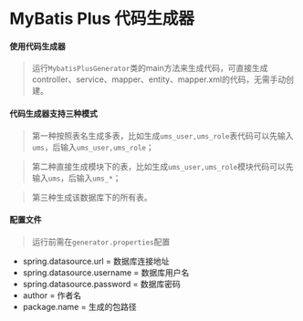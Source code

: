 # MyBatis Plus 代码生成器

#### 使用代码生成器

> 运行`MybatisPlusGenerator`类的main方法来生成代码，可直接生成controller、service、mapper、entity、mapper.xml的代码，无需手动创建。

#### 代码生成器支持三种模式
>第一种按照表名生成多表，比如生成`ums_user,ums_role`表代码可以先输入`ums`，后输入`ums_user,ums_role`；

>第二种直接生成模块下的表，比如生成`ums_user,ums_role`模块代码可以先输入`ums`，后输入`ums_*`；

>第三种生成该数据库下的所有表。

#### 配置文件
> 运行前需在`generator.properties`配置
- spring.datasource.url = 数据库连接地址
- spring.datasource.username = 数据库用户名
- spring.datasource.password = 数据库密码
- author = 作者名
- package.name = 生成的包路径
